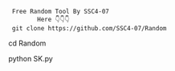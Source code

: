      Free Random Tool By SSC4-07 
            Here 👇👇👇
     git clone https://github.com/SSC4-07/Random

cd Random

python SK.py
